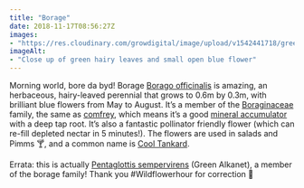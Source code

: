 ```yaml
---
title: "Borage"
date: 2018-11-17T08:56:27Z
images: 
- "https://res.cloudinary.com/growdigital/image/upload/v1542441718/green-alkanet-181107.jpg"
imageAlt: 
- "Close up of green hairy leaves and small open blue flower"
---
```


Morning world, bore da byd! Borage [Borago officinalis](https://pfaf.org/user/plant.aspx?latinname=Borago+officinalis) is amazing, an herbaceous, hairy-leaved perennial that grows to 0.6m by 0.3m, with brilliant blue flowers from May to August. It’s a member of the [Boraginaceae](https://en.wikipedia.org/wiki/Boraginaceae) family, the same as [comfrey](https://en.wikipedia.org/wiki/Comfrey), which means it’s a good [mineral accumulator](https://permaculturenews.org/2015/04/10/the-facts-about-dynamic-accumulators/) with a deep tap root. It’s also a fantastic pollinator friendly flower (which can re-fill depleted nectar in 5 minutes!). The flowers are used in salads and Pimms 🍸, and a common name is [Cool Tankard](https://en.wiktionary.org/wiki/cool_tankard).

Errata: this is actually [Pentaglottis sempervirens](https://en.wikipedia.org/wiki/Pentaglottis_sempervirens) (Green Alkanet), a member of the borage family! Thank you #Wildflowerhour for correction 🙂
